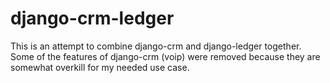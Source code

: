 # django-crm-ledger
This is an attempt to combine django-crm and django-ledger together. Some of the features of django-crm (voip) were removed because they are somewhat overkill for my needed use case.
